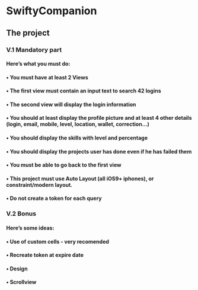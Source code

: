 # SwiftyCompanion

## The project
### V.1 Mandatory part
#### Here’s what you must do:
#### • You must have at least 2 Views
#### • The first view must contain an input text to search 42 logins
#### • The second view will display the login information
#### • You should at least display the profile picture and at least 4 other details (login, email, mobile, level, location, wallet, correction...)
#### • You should display the skills with level and percentage
#### • You should display the projects user has done even if he has failed them
#### • You must be able to go back to the first view
#### • This project must use Auto Layout (all iOS9+ iphones), or constraint/modern layout.
#### • Do not create a token for each query

### V.2 Bonus
#### Here’s some ideas:
#### • Use of custom cells - very recomended
#### • Recreate token at expire date
#### • Design
#### • Scrollview
